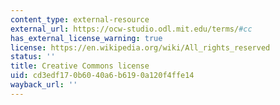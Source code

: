 ```yaml
---
content_type: external-resource
external_url: https://ocw-studio.odl.mit.edu/terms/#cc
has_external_license_warning: true
license: https://en.wikipedia.org/wiki/All_rights_reserved
status: ''
title: Creative Commons license
uid: cd3edf17-0b60-40a6-b619-0a120f4ffe14
wayback_url: ''
---
```

